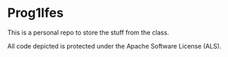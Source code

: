 # Prog1Ifes


This is a personal repo to store the stuff from the class.

All code depicted is protected under the Apache Software License (ALS).
